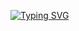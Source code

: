 [![Typing SVG](https://readme-typing-svg.demolab.com/?lines=Hi,+Im+like+a+Programming+Graphics)](https://git.io/typing-svg)
